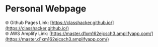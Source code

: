# Personal Webpage

🌐 Github Pages Link: [https://classhacker.github.io/](https://classhacker.github.io/) \
🌐 AWS Amplify Link: [https://master.d1xm162ejcsch3.amplifyapp.com/](https://master.d1xm162ejcsch3.amplifyapp.com/)
